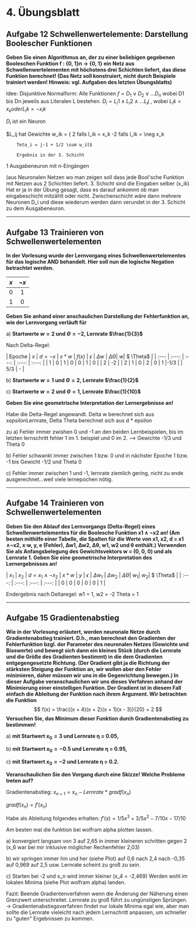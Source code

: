 # 4. Übungsblatt
## Aufgabe 12 Schwellenwertelemente: Darstellung Boolescher Funktionen
**Geben Sie einen Algorithmus an, der zu einer beliebigen gegebenen Booleschen Funktion f : {0, 1}n → {0, 1} ein Netz aus Schwellenwertelementen mit höchstens drei Schichten liefert, das diese Funktion berechnet! (Das Netz soll konstruiert, nicht durch Beispiele trainiert werden! Hinweis: vgl. Aufgaben des letzten Übungsblatts)**

Idee: Disjunktive Normalform:
Alle Funktionen $f = D_1 \lor D_2 \lor ... D_n$
wobei D1 bis Dn jeweils aus Literalen L bestehen.
$D_i = L_i1 \land L_i2 \land ... L_ij$ , wobei $L_ik = x_k oder L_ik = \neg x_ik$

$D_i$ ist ein Neuron

$L_ij hat Gewichte w_ik = { 2 falls l_ik = x_k
                            -2 falls l_ik = \neg x_k

        Teta_i = j-1 + 1/2 \sum w_it$

        Ergebnis in der 3. Schicht
  1 Ausgabeneuron mit n-Eingängen    

  (aus Neuronalen Netzen wo man zeigen soll dass jede Bool'sche Funktion mit Netzen aus 2 Schichten liefert. 3. Schicht sind die Eingaben selber (x_ik) Hat er ja in der Übung gesagt, dass es darauf ankommt ob man eingabeschicht mitzählt oder nicht. Zwischenschicht wäre dann mehrere Neuronen D_i und diese wiederum werden dann verundet in der 3. Schicht zu dem Ausgabeneuron.


---
## Aufgabe 13 Trainieren von Schwellenwertelementen
**In der Vorlesung wurde der Lernvorgang eines Schwellenwertelementes für das logische AND behandelt. Hier soll nun die logische Negation betrachtet werden.**

| $x$ | $\neg x$|
| :---: | :---: |
| 0 | 1 |
| 1 | 0 |

**Geben Sie anhand einer anschaulichen Darstellung der Fehlerfunktion an, wie der Lernvorgang verläuft für**

a) **Startwerte $w = 2$ und $\Theta = -2$, Lernrate $\frac{1}{3}$**

Nach Delta-Regel:

| Epoche | $x$ | $d=\neg x$ | $x*w$ | $f(x)$ | $\epsilon$ | $\Delta w$ | $\Delta \Theta$| $w$| $ \Theta$ |
| :--- | :---: | :---: | :---: | :---: |
| 1 | 0 | 1 | 0 | 0 | 1 |  0  | |  2  | -2 |
| 2 | 1 | 0 | 2 | 0 | 1 |-1/3 | | 5/3 | - |

b) **Startwerte $w = 1$ und $\Theta = 2$, Lernrate $\frac{1}{2}$**

c) **Startwerte $w=2$ und $\Theta = 1$, Lernrate $\frac{1}{10}$**

**Geben Sie eine geometrische Interpretation der Lernergebnisse an!**

Habe die Delta-Regel angewandt. Delta w berechnet sich aus x*epsilon*Lernrate, Delta Theta berechnet sich aus d * epsilon

zu a) Fehler immer zwishen 0 und -1 an den beiden Lernbeispielen, bis im letzten lernschritt fehler 1 im 1. beispiel und 0 im 2. --> Gewichte -1/3 und Theta 0

b) Fehler schwankt immer zwischen 1 bzw. 0 und in nächster Epoche 1 bzw. -1  bis Gewicht -1/2 und Theta 0

c) Fehler immer zwischen 1 und -1, lernrate ziemlich gering, nicht zu ende ausgerechnet...weil viele lernepochen nötig.






---
## Aufgabe 14 Trainieren von Schwellenwertelementen
**Geben Sie den Ablauf des Lernvorgangs (Delta-Regel) eines Schwellenwertelementes für die Boolesche Funktion x1 ∧ ¬x2 an! (Am besten mithilfe einer Tabelle, die Spalten für die Werte von x1, x2, d = x1 ∧¬x2, x·w, y, e (Fehler), ∆w1, ∆w2, ∆θ, w1, w2 und θ enthält.) Verwenden Sie als Anfangsbelegung des Gewichtsvektors w = (0, 0, 0) und als Lernrate 1. Geben Sie eine geometrische Interpretation des Lernergebnisses an!**


| $x_1$ | $x_2$ | $d=x_1 \land \neg x_2$ | $x*w$ | $y$ | $\epsilon$ | $\Delta w_1$ | $\Delta w_2$ | $\Delta \Theta$| $w_1$| $w_2$| $ \Theta$ |
| :---: | :---: | :---: | :---: |
| 0 | 0 | 0 |  0 | 0 | 1 |


Endergebnis nach Deltaregel: w1 = 1, w2 = -2 Theta = 1

---
## Aufgabe 15 Gradientenabstieg
**Wie in der Vorlesung erläutert, werden neuronale Netze durch Gradientenabstieg trainiert. D.h., man berechnet den Gradienten der Fehlerfunktion bzgl. der Parameter des neuronalen Netzes (Gewichte und Biaswerte) und bewegt sich dann ein kleines Stück (durch die Lernrate und die Größe des Gradienten bestimmt) in die dem Gradienten entgegengesetzte Richtung. (Der Gradient gibt ja die Richtung der stärksten Steigung der Funktion an, wir wollen aber den Fehler minimieren, daher müssen wir uns in die Gegenrichtung bewegen.) In dieser Aufgabe veranschaulichen wir uns dieses Verfahren anhand der Minimierung einer einstelligen Funktion. Der Gradient ist in diesem Fall einfach die Ableitung der Funktion nach ihrem Argument. Wir betrachten die Funktion**
$$ f(x) = \frac{(x + 4)(x + 2)(x + 1)(x - 3)}{20} + 2 $$
**Versuchen Sie, das Minimum dieser Funktion durch Gradientenabstieg zu bestimmen!**

a) **mit Startwert $x_0 = 3$ und Lernrate η = 0.05,**

b) **mit Startwert $x_0 = -0.5$ und Lernrate η = 0.95,**

c) **mit Startwert $x_0 = -2$ und Lernrate η = 0.2.**

**Veranschaulichen Sie den Vorgang durch eine Skizze! Welche Probleme treten auf?**


Gradientenabstieg:
$x_{n+1} = x_n - Lernrate * grad f(x_n)$

$grad f(x_n) = f'(x_n)$

Habe als Ableitung folgendes erhalten: $f'(x) = 1/5 x^3 + 3/5 x^2 - 7/10 x - 17/10$

Am besten mal die funktion bei wolfram alpha plotten lassen.

a) konvergiert langsam von 3 auf 2,65 in immer kleineren schritten gegen 2 (x_6 war bei mir inklusive möglicher Rechenfehler 2,03)

b) wir springen immer hin und her (siehe Plot) auf 0,6 nach 2,4 nach -0,35 auf 0,969 auf 2,5 usw.
  Lernrate scheint zu groß zu sein.

c) Starten bei -2 und x_n wird immer kleiner (x_4 = -2,469)
   Werden wohl im lokalen Minima (siehe Plot wolfram alpha) landen.

Fazit: Beende Gradientenverfahren wenn die Änderung der Näherung einen Grenzwert unterschreitet.
Lernrate zu groß führt zu ungünstigen Sprüngen.
-> Gradientenabstiegsverfahren findet nur lokale Minima egal wie, aber man sollte die Lernrate vieleicht nach jedem Lernschritt anpassen, um schneller zu "guten" Ergebnissen zu kommen.
